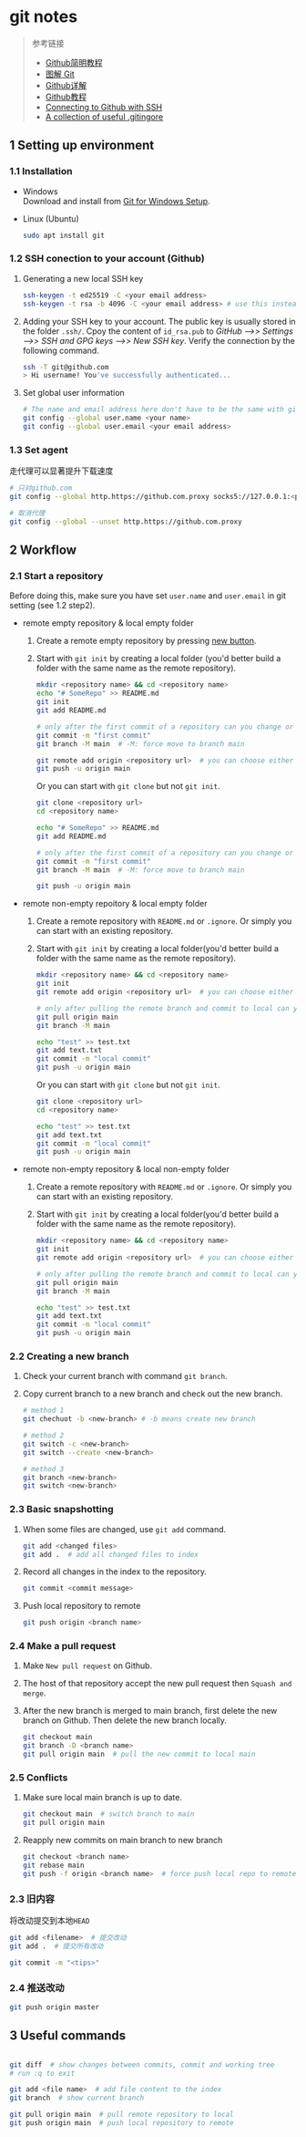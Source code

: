 # git notes

> 参考链接
>
>- [Github简明教程](https://www.runoob.com/w3cnote/git-guide.html)
>- [图解 Git](https://www.runoob.com/w3cnote/git-graphical.html)
>- [Github详解](https://blog.csdn.net/Hanani_Jia/article/details/77950594)
>- [Github教程](https://blog.csdn.net/rj597306518/article/details/71307757)
>- [Connecting to Github with SSH](https://docs.github.com/en/authentication/connecting-to-github-with-ssh)
>- [A collection of useful .gitingore](https://github.com/github/gitignore)

## 1 Setting up environment

### 1.1 Installation

- Windows  
    Download and install from [Git for Windows Setup](https://git-scm.com/download/win).  
- Linux (Ubuntu)  

    ```bash
    sudo apt install git
    ```

### 1.2 SSH conection to your account (Github)

1. Generating a new local SSH key

    ```Bash
    ssh-keygen -t ed25519 -C <your email address> 
    ssh-keygen -t rsa -b 4096 -C <your email address> # use this instead if your system doesn't support ed25519
    ```  

2. Adding your SSH key to your account. The public key is usually stored in the folder `.ssh/`. Cpoy the content of `id_rsa.pub` to *GitHub -->> Settings -->> SSH and GPG keys -->> New SSH key*. Verify the connection by the following command.  

    ```bash
    ssh -T git@github.com
    > Hi username! You've successfully authenticated...
    ```

3. Set global user information

    ```Bash
    # The name and email address here don't have to be the same with github username, it's just for identification
    git config --global user.name <your name>  
    git config --global user.email <your email address>
    ```

### 1.3 Set agent

走代理可以显著提升下载速度

```Bash
# 只对github.com
git config --global http.https://github.com.proxy socks5://127.0.0.1:<proxy port number>

# 取消代理
git config --global --unset http.https://github.com.proxy
```

## 2 Workflow

### 2.1 Start a repository

Before doing this, make sure you have set `user.name` and `user.email` in git setting (see 1.2 step2).

- remote empty repository & local empty folder
    1. Create a remote empty repository by pressing [new button](https://github.com/new).  
    2. Start with `git init` by creating a local folder (you'd better build a folder with the same name as the remote repository).  

        ```Bash
        mkdir <repository name> && cd <repository name>
        echo "# SomeRepo" >> README.md
        git init 
        git add README.md  

        # only after the first commit of a repository can you change or rename branch name
        git commit -m "first commit"
        git branch -M main  # -M: force move to branch main

        git remote add origin <repository url>  # you can choose either HTTPS or SSH here
        git push -u origin main
        ```

        Or you can start with `git clone` but not `git init`.

        ```bash
        git clone <repository url>
        cd <repository name>

        echo "# SomeRepo" >> README.md
        git add README.md

        # only after the first commit of a repository can you change or rename branch name
        git commit -m "first commit"
        git branch -M main  # -M: force move to branch main

        git push -u origin main     
        ```

- remote non-empty repoitory & local empty folder
    1. Create a remote repository with `README.md` or `.ignore`. Or simply you can start with an existing repository.  
    2. Start with `git init` by creating a local folder(you'd better build a folder with the same name as the remote repository).  

        ```Bash
        mkdir <repository name> && cd <repository name>
        git init
        git remote add origin <repository url>  # you can choose either HTTPS/SSH here 

        # only after pulling the remote branch and commit to local can you change or rename branch name
        git pull origin main
        git branch -M main

        echo "test" >> test.txt
        git add text.txt
        git commit -m "local commit"
        git push -u origin main
        ```

        Or you can start with `git clone` but not `git init`.

        ```bash
        git clone <repository url>
        cd <repository name>

        echo "test" >> test.txt
        git add text.txt
        git commit -m "local commit"
        git push -u origin main        
        ```

- remote non-empty repository & local non-empty folder
    1. Create a remote repository with `README.md` or `.ignore`. Or simply you can start with an existing repository.  
    2. Start with `git init` by creating a local folder(you'd better build a folder with the same name as the remote repository).  

        ```Bash
        mkdir <repository name> && cd <repository name>
        git init
        git remote add origin <repository url>  # you can choose either HTTPS/SSH here 

        # only after pulling the remote branch and commit to local can you change or rename branch name
        git pull origin main
        git branch -M main

        echo "test" >> test.txt
        git add text.txt
        git commit -m "local commit"
        git push -u origin main
        ```

### 2.2 Creating a new branch

1. Check your current branch with command `git branch`.  
2. Copy current branch to a new branch and check out the new branch.  

    ```Bash
    # method 1
    git chechuot -b <new-branch> # -b means create new branch

    # method 2
    git switch -c <new-branch>
    git switch --create <new-branch>

    # method 3
    git branch <new-branch>
    git switch <new-branch>
    ```

### 2.3 Basic snapshotting

1. When some files are changed, use `git add` command.

    ```Bash
    git add <changed files>
    git add .  # add all changed files to index
    ```

2. Record all changes in the index to the repository.

    ```Bash
    git commit <commit message>
    ```

3. Push local repository to remote

    ```Bash
    git push origin <branch name>
    ```

### 2.4 Make a pull request

1. Make `New pull request` on Github.
2. The host of that repository accept the new pull request then `Squash and merge`.
3. After the new branch is merged to main branch, first delete the new branch on Github. Then delete the new branch locally.

    ```Bash
    git checkout main
    git branch -D <branch name>
    git pull origin main  # pull the new commit to local main
    ```

### 2.5 Conflicts

1. Make sure local main branch is up to date.

    ```Bash
    git checkout main  # switch branch to main
    git pull origin main 
    ```

2. Reapply new commits on main branch to new branch

    ```Bash
    git checkout <branch name>
    git rebase main
    git push -f origin <branch name>  # force push local repo to remote
    ```

### 2.3 旧内容

将改动提交到本地`HEAD`

```bash
git add <filename>  # 提交改动
git add .  # 提交所有改动

git commit -m "<tips>"
```

### 2.4 推送改动

```bash
git push origin master
```

## 3 Useful commands

```Bash

git diff  # show changes between commits, commit and working tree
# run :q to exit

git add <file name>  # add file content to the index
git branch  # show current branch

git pull origin main  # pull remote repository to local
git push origin main  # push local repository to remote
```
